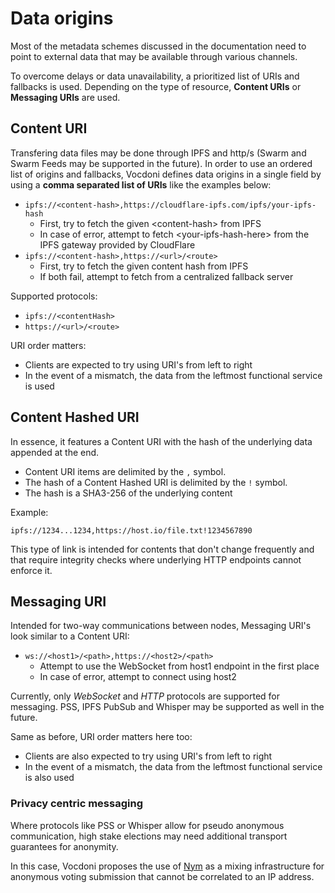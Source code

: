 # Data origins

Most of the metadata schemes discussed in the documentation need to point to external data that may be available through various channels.

To overcome delays or data unavailability, a prioritized list of URIs and fallbacks is used. Depending on the type of resource, **Content URIs** or **Messaging URIs** are used.

## Content URI

Transfering data files may be done through IPFS and http/s (Swarm and Swarm Feeds may be supported in the future). In order to use an ordered list of origins and fallbacks, Vocdoni defines data origins in a single field by using a **comma separated list of URIs** like the examples below:

- `ipfs://<content-hash>,https://cloudflare-ipfs.com/ipfs/your-ipfs-hash`
    - First, try to fetch the given &lt;content-hash&gt; from IPFS
    - In case of error, attempt to fetch &lt;your-ipfs-hash-here&gt; from the IPFS gateway provided by CloudFlare
- `ipfs://<content-hash>,https://<url>/<route>`
    - First, try to fetch the given content hash from IPFS
    - If both fail, attempt to fetch from a centralized fallback server

Supported protocols:

- `ipfs://<contentHash>`
- `https://<url>/<route>`

URI order matters:
- Clients are expected to try using URI's from left to right
- In the event of a mismatch, the data from the leftmost functional service is used

## Content Hashed URI

In essence, it features a Content URI with the hash of the underlying data appended at the end. 

- Content URI items are delimited by the `,` symbol.
- The hash of a Content Hashed URI is delimited by the `!` symbol.
- The hash is a SHA3-256 of the underlying content

Example:

```
ipfs://1234...1234,https://host.io/file.txt!1234567890
```

This type of link is intended for contents that don't change frequently and that require integrity checks where underlying HTTP endpoints cannot enforce it.

## Messaging URI

Intended for two-way communications between nodes, Messaging URI's look similar to a Content URI:

- `ws://<host1>/<path>,https://<host2>/<path>`
    - Attempt to use the WebSocket from host1 endpoint in the first place
    - In case of error, attempt to connect using host2

Currently, only *WebSocket* and *HTTP* protocols are supported for messaging. PSS, IPFS PubSub and Whisper may be supported as well in the future.

Same as before, URI order matters here too:
- Clients are also expected to try using URI's from left to right
- In the event of a mismatch, the data from the leftmost functional service is also used

### Privacy centric messaging

Where protocols like PSS or Whisper allow for pseudo anonymous communication, high stake elections may need additional transport guarantees for anonymity.

In this case, Vocdoni proposes the use of [Nym](https://nymtech.net/) as a mixing infrastructure for anonymous voting submission that cannot be correlated to an IP address.


